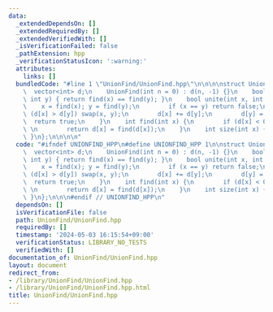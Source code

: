 ```yaml
---
data:
  _extendedDependsOn: []
  _extendedRequiredBy: []
  _extendedVerifiedWith: []
  _isVerificationFailed: false
  _pathExtension: hpp
  _verificationStatusIcon: ':warning:'
  attributes:
    links: []
  bundledCode: "#line 1 \"UnionFind/UnionFind.hpp\"\n\n\n\nstruct UnionFind {\n  \
    \  vector<int> d;\n    UnionFind(int n = 0) : d(n, -1) {}\n    bool same(int x,\
    \ int y) { return find(x) == find(y); }\n    bool unite(int x, int y) {\n    \
    \    x = find(x); y = find(y);\n        if (x == y) return false;\n        if\
    \ (d[x] > d[y]) swap(x, y);\n        d[x] += d[y];\n        d[y] = x;\n      \
    \  return true;\n    }\n    int find(int x) {\n        if (d[x] < 0) return x;\
    \ \n        return d[x] = find(d[x]);\n    }\n    int size(int x) { return -d[find(x)];\
    \ }\n};\n\n\n\n"
  code: "#ifndef UNIONFIND_HPP\n#define UNIONFIND_HPP 1\n\nstruct UnionFind {\n  \
    \  vector<int> d;\n    UnionFind(int n = 0) : d(n, -1) {}\n    bool same(int x,\
    \ int y) { return find(x) == find(y); }\n    bool unite(int x, int y) {\n    \
    \    x = find(x); y = find(y);\n        if (x == y) return false;\n        if\
    \ (d[x] > d[y]) swap(x, y);\n        d[x] += d[y];\n        d[y] = x;\n      \
    \  return true;\n    }\n    int find(int x) {\n        if (d[x] < 0) return x;\
    \ \n        return d[x] = find(d[x]);\n    }\n    int size(int x) { return -d[find(x)];\
    \ }\n};\n\n\n#endif // UNIONFIND_HPP\n"
  dependsOn: []
  isVerificationFile: false
  path: UnionFind/UnionFind.hpp
  requiredBy: []
  timestamp: '2024-05-03 16:15:54+09:00'
  verificationStatus: LIBRARY_NO_TESTS
  verifiedWith: []
documentation_of: UnionFind/UnionFind.hpp
layout: document
redirect_from:
- /library/UnionFind/UnionFind.hpp
- /library/UnionFind/UnionFind.hpp.html
title: UnionFind/UnionFind.hpp
---
```

